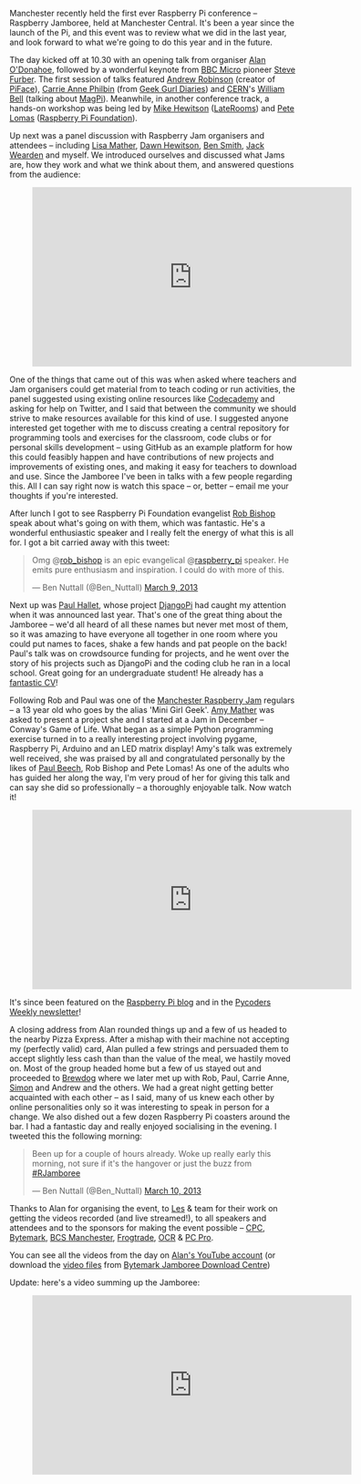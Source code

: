 Manchester recently held the first ever Raspberry Pi conference – Raspberry Jamboree, held at
Manchester Central. It's been a year since the launch of the Pi, and this event was to review what
we did in the last year, and look forward to what we're going to do this year and in the future.

The day kicked off at 10.30 with an opening talk from organiser [Alan
O'Donahoe](http://twitter.com/teknoteacher), followed by a wonderful keynote from [BBC
Micro](http://en.wikipedia.org/wiki/BBC_Micro) pioneer [Steve
Furber](http://en.wikipedia.org/wiki/Steve_Furber). The first session of talks featured [Andrew
Robinson](https://twitter.com/fortyfourmu) (creator of
[PiFace](http://pi.cs.man.ac.uk/interface.htm)), [Carrie Anne
Philbin](https://twitter.com/MissPhilbin) (from [Geek Gurl
Diaries](http://www.geekgurldiaries.co.uk/)) and [CERN](http://home.web.cern.ch/)'s [William
Bell](http://wbell.web.cern.ch/wbell/) (talking about [MagPi](http://www.themagpi.com/)). Meanwhile,
in another conference track, a hands-on workshop was being led by [Mike
Hewitson](https://twitter.com/mikeAhewitson) ([LateRooms](http://www.laterooms.com/)) and [Pete
Lomas](http://www.raspberrypi.org/archives/tag/pete-lomas) ([Raspberry Pi
Foundation](http://www.raspberrypi.org/)).

Up next was a panel discussion with Raspberry Jam organisers and attendees – including [Lisa
Mather](https://twitter.com/elsie_m_), [Dawn Hewitson](https://twitter.com/DawnHewitson), [Ben
Smith](https://twitter.com/ManchesterBudo), [Jack Wearden](https://twitter.com/JackWeirdy) and
myself. We introduced ourselves and discussed what Jams are, how they work and what we think about
them, and answered questions from the audience:

<figure class="wp-block-image">
<iframe width="560" height="315" src="https://www.youtube.com/embed/vmJToV0VKTw?si=MrVU2a_-CGires2L" title="YouTube video player" frameborder="0" allow="accelerometer; autoplay; clipboard-write; encrypted-media; gyroscope; picture-in-picture; web-share" referrerpolicy="strict-origin-when-cross-origin" allowfullscreen></iframe>
</figure>

One of the things that came out of this was when asked where teachers and Jam organisers could get
material from to teach coding or run activities, the panel suggested using existing online resources
like [Codecademy](http://www.codecademy.com/) and asking for help on Twitter, and I said that
between the community we should strive to make resources available for this kind of use. I suggested
anyone interested get together with me to discuss creating a central repository for programming
tools and exercises for the classroom, code clubs or for personal skills development – using GitHub
as an example platform for how this could feasibly happen and have contributions of new projects and
improvements of existing ones, and making it easy for teachers to download and use. Since the
Jamboree I've been in talks with a few people regarding this. All I can say right now is watch this
space – or, better – email me your thoughts if you're interested.

After lunch I got to see Raspberry Pi Foundation evangelist [Rob
Bishop](https://twitter.com/rob_bishop) speak about what's going on with them, which was fantastic.
He's a wonderful enthusiastic speaker and I really felt the energy of what this is all for. I got a
bit carried away with this tweet:

> Omg @[rob_bishop](https://twitter.com/rob_bishop) is an epic evangelical
> @[raspberry_pi](https://twitter.com/raspberry_pi) speaker. He emits pure enthusiasm and
> inspiration. I could do with more of this.
>
> — Ben Nuttall (@Ben_Nuttall) [March 9,
> 2013](https://twitter.com/Ben_Nuttall/status/310410252371771392)

Next up was [Paul Hallet](https://twitter.com/phalt_), whose project
[DjangoPi](http://djangopi.com/) had caught my attention when it was announced last year. That's one
of the great thing about the Jamboree – we'd all heard of all these names but never met most of
them, so it was amazing to have everyone all together in one room where you could put names to
faces, shake a few hands and pat people on the back! Paul's talk was on crowdsource funding for
projects, and he went over the story of his projects such as DjangoPi and the coding club he ran in
a local school. Great going for an undergraduate student! He already has a [fantastic
CV](http://phalt.co/ph_cv.pdf)!

Following Rob and Paul was one of the [Manchester Raspberry Jam](http://mcrraspjam.org.uk/) regulars
– a 13 year old who goes by the alias 'Mini Girl Geek'. [Amy
Mather](https://twitter.com/minigirlgeek) was asked to present a project she and I started at a Jam
in December – Conway's Game of Life. What began as a simple Python programming exercise turned in to
a really interesting project involving pygame, Raspberry Pi, Arduino and an LED matrix display!
Amy's talk was extremely well received, she was praised by all and congratulated personally by the
likes of [Paul Beech](https://twitter.com/guru), Rob Bishop and Pete Lomas! As one of the adults who
has guided her along the way, I'm very proud of her for giving this talk and can say she did so
professionally – a thoroughly enjoyable talk. Now watch it!

<figure class="wp-block-image">
<iframe width="560" height="315" src="https://www.youtube.com/embed/a35XINnYFtA?si=m1-ik4QK2nUmu7xI" title="YouTube video player" frameborder="0" allow="accelerometer; autoplay; clipboard-write; encrypted-media; gyroscope; picture-in-picture; web-share" referrerpolicy="strict-origin-when-cross-origin" allowfullscreen></iframe>
</figure>

It's since been featured on the [Raspberry Pi blog](http://www.raspberrypi.org/archives/3506) and in
the [Pycoders Weekly
newsletter](http://us4.campaign-archive2.com/?u=9735795484d2e4c204da82a29&id=8d2a169bdd)!

A closing address from Alan rounded things up and a few of us headed to the nearby Pizza Express.
After a mishap with their machine not accepting my (perfectly valid) card, Alan pulled a few strings
and persuaded them to accept slightly less cash than than the value of the meal, we hastily moved
on. Most of the group headed home but a few of us stayed out and proceeded to
[Brewdog](http://www.brewdog.com/bars/manchester) where we later met up with Rob, Paul, Carrie Anne,
[Simon](https://twitter.com/cymplecy) and Andrew and the others. We had a great night getting better
acquainted with each other – as I said, many of us knew each other by online personalities only so
it was interesting to speak in person for a change. We also dished out a few dozen Raspberry Pi
coasters around the bar. I had a fantastic day and really enjoyed socialising in the evening. I
tweeted this the following morning:

> Been up for a couple of hours already. Woke up really early this morning, not sure if it's the
> hangover or just the buzz from [#RJamboree](https://twitter.com/search/%23RJamboree)
>
> — Ben Nuttall (@Ben_Nuttall) [March 10,
> 2013](https://twitter.com/Ben_Nuttall/status/310655061120401409)

Thanks to Alan for organising the event, to [Les](https://twitter.com/biglesp) & team for their work
on getting the videos recorded (and live streamed!), to all speakers and attendees and to the
sponsors for making the event possible – [CPC](http://cpc.farnell.com/raspberrypi),
[Bytemark](http://cpc.farnell.com/raspberrypi), [BCS Manchester](http://manchester.bcs.org/),
[Frogtrade](http://www.frogtrade.com/),
[OCR](http://www.ocr.org.uk/qualifications/by-subject/ict/raspberry-pi/?utm_source=external&utm_medium=short&utm_campaign=nurpi_230113)
& [PC Pro](http://www.pcpro.co.uk/features/379825/write-a-raspberry-pi-game-in-python).

You can see all the videos from the day on [Alan's YouTube
account](http://www.youtube.com/teknoteacher) (or download the [video
files](http://jamboree.bytemark.co.uk/glo_video/) from [Bytemark Jamboree Download
Centre](http://jamboree.bytemark.co.uk/))

Update: here's a video summing up the Jamboree:

<figure class="wp-block-image">
<iframe width="560" height="315" src="https://www.youtube.com/embed/A_lGow-nxrY?si=fDzMjabFJOWcV3dj" title="YouTube video player" frameborder="0" allow="accelerometer; autoplay; clipboard-write; encrypted-media; gyroscope; picture-in-picture; web-share" referrerpolicy="strict-origin-when-cross-origin" allowfullscreen></iframe>
</figure>
